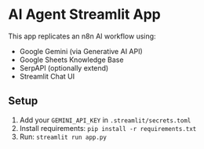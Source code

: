 
# AI Agent Streamlit App

This app replicates an n8n AI workflow using:
- Google Gemini (via Generative AI API)
- Google Sheets Knowledge Base
- SerpAPI (optionally extend)
- Streamlit Chat UI

## Setup

1. Add your `GEMINI_API_KEY` in `.streamlit/secrets.toml`
2. Install requirements: `pip install -r requirements.txt`
3. Run: `streamlit run app.py`

